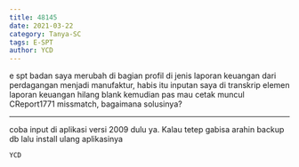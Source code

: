 ```yaml
---
title: 48145
date: 2021-03-22
category: Tanya-SC
tags: E-SPT
author: YCD
---
```


e spt badan saya merubah di bagian profil di jenis laporan keuangan dari perdagangan menjadi manufaktur, habis itu inputan saya di transkrip elemen laporan keuangan hilang blank kemudian pas mau cetak muncul CReport1771 missmatch, bagaimana solusinya?

---

coba input di aplikasi versi 2009 dulu ya. Kalau tetep gabisa arahin backup db lalu install ulang aplikasinya

`YCD`
